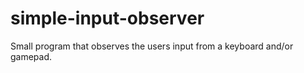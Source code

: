 # simple-input-observer
Small program that observes the users input from a keyboard and/or gamepad.
